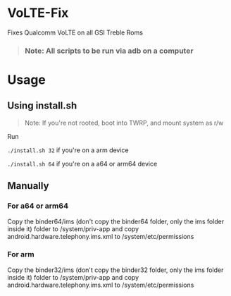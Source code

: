 # VoLTE-Fix
Fixes Qualcomm VoLTE on all GSI Treble Roms

> ### Note: All scripts to be run via adb on a computer

# Usage
## Using install.sh
> Note: If you're not rooted, boot into TWRP, and mount system as r/w

Run

``./install.sh 32`` if you're on a arm device

``./install.sh 64`` if you're on a a64 or arm64 device

## Manually
### For a64 or arm64
Copy the binder64/ims (don't copy the binder64 folder, only the ims folder inside it) folder to /system/priv-app and copy android.hardware.telephony.ims.xml to /system/etc/permissions

### For arm
Copy the binder32/ims (don't copy the binder32 folder, only the ims folder inside it) folder to /system/priv-app and copy android.hardware.telephony.ims.xml to /system/etc/permissions
